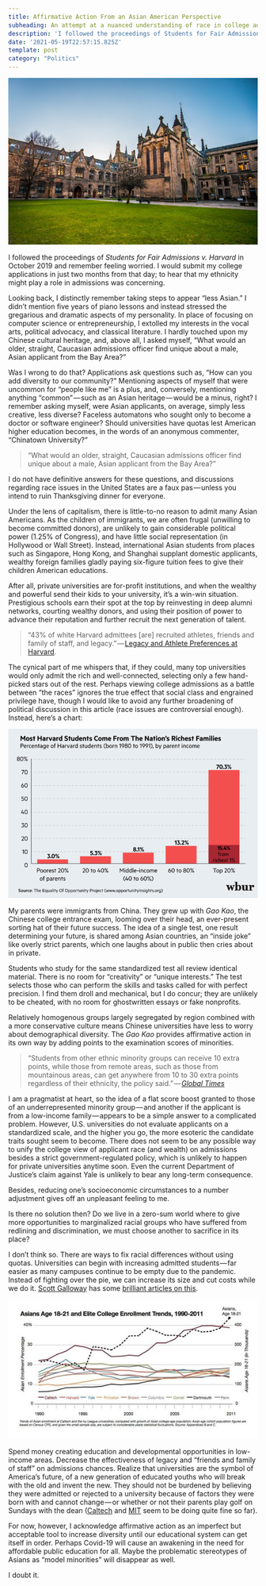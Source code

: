 ```yaml
---
title: Affirmative Action From an Asian American Perspective
subheading: An attempt at a nuanced understanding of race in college admissions
description: 'I followed the proceedings of Students for Fair Admissions v. Harvard in October of last year and remember feeling worried — I would submit my college applications in just two months…'
date: '2021-05-19T22:57:15.825Z'
template: post
category: "Politics"
---
```


![](./0__0b1AOUjiXPd__c8lG.jpg)

I followed the proceedings of _Students for Fair Admissions v. Harvard_ in October 2019 and remember feeling worried. I would submit my college applications in just two months from that day; to hear that my ethnicity might play a role in admissions was concerning.

Looking back, I distinctly remember taking steps to appear “less Asian.” I didn’t mention five years of piano lessons and instead stressed the gregarious and dramatic aspects of my personality. In place of focusing on computer science or entrepreneurship, I extolled my interests in the vocal arts, political advocacy, and classical literature. I hardly touched upon my Chinese cultural heritage, and, above all, I asked myself, “What would an older, straight, Caucasian admissions officer find unique about a male, Asian applicant from the Bay Area?”

Was I wrong to do that? Applications ask questions such as, “How can you add diversity to our community?” Mentioning aspects of myself that were uncommon for “people like me” is a plus, and, conversely, mentioning anything “common” — such as an Asian heritage — would be a minus, right? I remember asking myself, were Asian applicants, on average, simply less creative, less diverse? Faceless automatons who sought only to become a doctor or software engineer? Should universities have quotas lest American higher education becomes, in the words of an anonymous commenter, “Chinatown University?”

> “What would an older, straight, Caucasian admissions officer find unique about a male, Asian applicant from the Bay Area?”

I do not have definitive answers for these questions, and discussions regarding race issues in the United States are a faux pas — unless you intend to ruin Thanksgiving dinner for everyone.

Under the lens of capitalism, there is little-to-no reason to admit many Asian Americans. As the children of immigrants, we are often frugal (unwilling to become committed donors), are unlikely to gain considerable political power (1.25% of Congress), and have little social representation (in Hollywood or Wall Street). Instead, international Asian students from places such as Singapore, Hong Kong, and Shanghai supplant domestic applicants, wealthy foreign families gladly paying six-figure tuition fees to give their children American educations.

After all, private universities are for-profit institutions, and when the wealthy and powerful send their kids to your university, it’s a win-win situation. Prestigious schools earn their spot at the top by reinvesting in deep alumni networks, courting wealthy donors, and using their position of power to advance their reputation and further recruit the next generation of talent.

> “43% of white Harvard admittees \[are\] recruited athletes, friends and family of staff, and legacy.” — [Legacy and Athlete Preferences at Harvard](https://www.nber.org/papers/w26316#:~:text=Harvard%20University%20provided%20an%20unprecedented,faculty%20and%20staff%20%28ALDCs%29.).

The cynical part of me whispers that, if they could, many top universities would only admit the rich and well-connected, selecting only a few hand-picked stars out of the rest. Perhaps viewing college admissions as a battle between “the races” ignores the true effect that social class and engrained privilege have, though I would like to avoid any further broadening of political discussion in this article (race issues are controversial enough). Instead, here’s a chart:

![](./0_KO0gKqUw_wuYwKqW.png)

My parents were immigrants from China. They grew up with _Gao Kao_, the Chinese college entrance exam, looming over their head, an ever-present sorting hat of their future success. The idea of a single test, one result determining your future, is shared among Asian countries, an “inside joke” like overly strict parents, which one laughs about in public then cries about in private.

Students who study for the same standardized test all review identical material. There is no room for “creativity” or “unique interests.” The test selects those who can perform the skills and tasks called for with perfect precision. I find them droll and mechanical, but I do concur; they are unlikely to be cheated, with no room for ghostwritten essays or fake nonprofits.

Relatively homogenous groups largely segregated by region combined with a more conservative culture means Chinese universities have less to worry about demographical diversity. The _Gao Kao_ provides affirmative action in its own way by adding points to the examination scores of minorities.

> “Students from other ethnic minority groups can receive 10 extra points, while those from remote areas, such as those from mountainous areas, can get anywhere from 10 to 30 extra points regardless of their ethnicity, the policy said.” — [_Global Times_](http://www.globaltimes.cn/content/1108492.shtml)

I am a pragmatist at heart, so the idea of a flat score boost granted to those of an underrepresented minority group — and another if the applicant is from a low-income family — appears to be a simple answer to a complicated problem. However, U.S. universities do not evaluate applicants on a standardized scale, and the higher you go, the more esoteric the candidate traits sought seem to become. There does not seem to be any possible way to unify the college view of applicant race (and wealth) on admissions besides a strict government-regulated policy, which is unlikely to happen for private universities anytime soon. Even the current Department of Justice’s claim against Yale is unlikely to bear any long-term consequence.

Besides, reducing one’s socioeconomic circumstances to a number adjustment gives off an unpleasant feeling to me.

Is there no solution then? Do we live in a zero-sum world where to give more opportunities to marginalized racial groups who have suffered from redlining and discrimination, we must choose another to sacrifice in its place?

I don’t think so. There are ways to fix racial differences without using quotas. Universities can begin with increasing admitted students — far easier as many campuses continue to be empty due to the pandemic. Instead of fighting over the pie, we can increase its size and cut costs while we do it. [Scott Galloway](https://medium.com/u/a76508074bec) has some [brilliant articles on this](https://www.profgalloway.com/post-corona-higher-ed-part-deux/).

![](./1_AOK4SfFtQ1TFq2hEXHH26g.jpeg)

Spend money creating education and developmental opportunities in low-income areas. Decrease the effectiveness of legacy and “friends and family of staff” on admissions chances. Realize that universities are the symbol of America’s future, of a new generation of educated youths who will break with the old and invent the new. They should not be burdened by believing they were admitted or rejected to a university because of factors they were born with and cannot change — or whether or not their parents play golf on Sundays with the dean ([Caltech](https://www.cnbc.com/2019/03/16/top-universities-that-do-not-consider-legacy-when-admitting-students.html#:~:text=The%20public%20institutions%20on%20the,do%20not%20consider%20legacy%20status.) and [MIT](https://mitadmissions.org/blogs/entry/just-to-be-clear-we-dont-do-legacy/) seem to be doing quite fine so far).

For now, however, I acknowledge affirmative action as an imperfect but acceptable tool to increase diversity until our educational system can get itself in order. Perhaps Covid-19 will cause an awakening in the need for affordable public education for all. Maybe the problematic stereotypes of Asians as “model minorities” will disappear as well.

I doubt it.